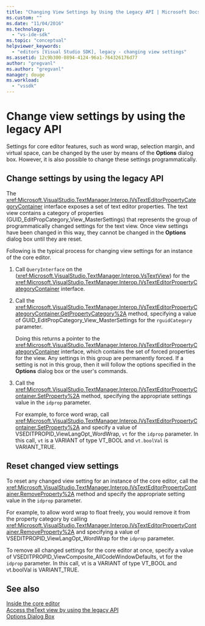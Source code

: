 ```yaml
---
title: "Changing View Settings by Using the Legacy API | Microsoft Docs"
ms.custom: ""
ms.date: "11/04/2016"
ms.technology: 
  - "vs-ide-sdk"
ms.topic: "conceptual"
helpviewer_keywords: 
  - "editors [Visual Studio SDK], legacy - changing view settings"
ms.assetid: 12c9b300-0894-4124-96a1-764326176d77
author: "gregvanl"
ms.author: "gregvanl"
manager: douge
ms.workload: 
  - "vssdk"
---
```

# Change view settings by using the legacy API
Settings for core editor features, such as word wrap, selection margin, and virtual space, can be changed by the user by means of the **Options** dialog box. However, it is also possible to change these settings programmatically.  
  
## Change settings by using the legacy API  
 The <xref:Microsoft.VisualStudio.TextManager.Interop.IVsTextEditorPropertyCategoryContainer> interface exposes a set of text editor properties. The text view contains a category of properties (GUID_EditPropCategory_View_MasterSettings) that represents the group of programmatically changed settings for the text view. Once view settings have been changed in this way, they cannot be changed in the **Options** dialog box until they are reset.  
  
 Following is the typical process for changing view settings for an instance of the core editor.  
  
1.  Call `QueryInterface` on the (<xref:Microsoft.VisualStudio.TextManager.Interop.VsTextView>) for the <xref:Microsoft.VisualStudio.TextManager.Interop.IVsTextEditorPropertyCategoryContainer> interface.  
  
2.  Call the <xref:Microsoft.VisualStudio.TextManager.Interop.IVsTextEditorPropertyCategoryContainer.GetPropertyCategory%2A> method, specifying a value of GUID_EditPropCategory_View_MasterSettings for the `rguidCategory` parameter.  
  
     Doing this returns a pointer to the <xref:Microsoft.VisualStudio.TextManager.Interop.IVsTextEditorPropertyCategoryContainer> interface, which contains the set of forced properties for the view. Any settings in this group are permanently forced. If a setting is not in this group, then it will follow the options specified in the **Options** dialog box or the user's commands.  
  
3.  Call the <xref:Microsoft.VisualStudio.TextManager.Interop.IVsTextEditorPropertyContainer.SetProperty%2A> method, specifying the appropriate settings value in the `idprop` parameter.  
  
     For example, to force word wrap, call <xref:Microsoft.VisualStudio.TextManager.Interop.IVsTextEditorPropertyContainer.SetProperty%2A> and specify a value of VSEDITPROPID_ViewLangOpt_WordWrap, `vt` for the `idprop` parameter. In this call, `vt` is a VARIANT of type VT_BOOL and `vt.boolVal` is VARIANT_TRUE.  
  
## Reset changed view settings  
 To reset any changed view setting for an instance of the core editor, call the <xref:Microsoft.VisualStudio.TextManager.Interop.IVsTextEditorPropertyContainer.RemoveProperty%2A> method and specify the appropriate setting value in the `idprop` parameter.  
  
 For example, to allow word wrap to float freely, you would remove it from the property category by calling <xref:Microsoft.VisualStudio.TextManager.Interop.IVsTextEditorPropertyContainer.RemoveProperty%2A> and specifying a value of VSEDITPROPID_ViewLangOpt_WordWrap for the `idprop` parameter.  
  
 To remove all changed settings for the core editor at once, specify a value of VSEDITPROPID_ViewComposite_AllCodeWindowDefaults, vt for the `idprop` parameter. In this call, vt is a VARIANT of type VT_BOOL and vt.boolVal is VARIANT_TRUE.  
  
## See also  
 [Inside the core editor](../extensibility/inside-the-core-editor.md)   
 [Access theText view by using the legacy API](../extensibility/accessing-thetext-view-by-using-the-legacy-api.md)   
 [Options Dialog Box](../ide/reference/options-dialog-box-visual-studio.md)